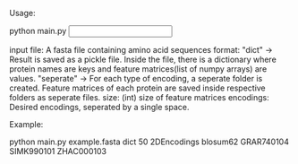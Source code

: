 Usage:

python main.py <input file> <format> <size> <encodings>

input file: A fasta file containing amino acid sequences
format: "dict" -> Result is saved as a pickle file. Inside the file, there is a dictionary where protein names are keys and feature matrices(list of numpy arrays) are values.
	"seperate"  -> For each type of encoding, a seperate folder is created. Feature matrices of each protein are saved inside respective folders as seperate files. 
size: (int) size of feature matrices
encodings: Desired encodings, seperated by a single space. 

Example:

python main.py example.fasta dict 50 2DEncodings blosum62 GRAR740104 SIMK990101 ZHAC000103
